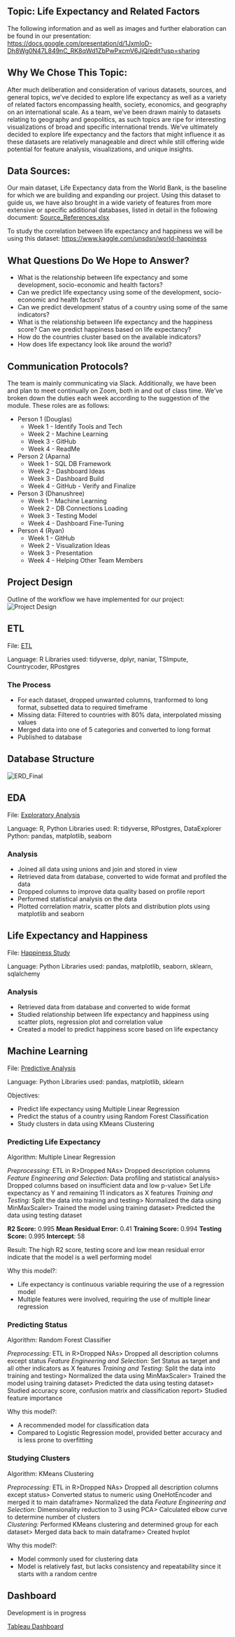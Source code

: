 ## Topic: Life Expectancy and Related Factors

The following information and as well as images and further elaboration can be found in our presentation: https://docs.google.com/presentation/d/1JxmIoD-Dh8Wg0N47L849nC_RK8qWd1ZbPwPxcmV6JiQ/edit?usp=sharing

## Why We Chose This Topic:

After much deliberation and consideration of various datasets, sources, and general topics, we’ve decided to explore life expectancy as well as a variety of related factors encompassing health, society, economics, and geography on an international scale. As a team, we’ve been drawn mainly to datasets relating to geography and geopolitics, as such topics are ripe for interesting visualizations of broad and specific international trends. We’ve ultimately decided to explore life expectancy and the factors that might influence it as these datasets are relatively manageable and direct while still offering wide potential for feature analysis, visualizations, and unique insights.

## Data Sources:

Our main dataset, Life Expectancy data from the World Bank, is the baseline for which we are building and expanding our project. Using this dataset to guide us, we have also brought in a wide variety of features from more extensive or specific additional databases, listed in detail in the following document: 
[Source_References.xlsx](https://github.com/Ryan-Fried/Final_Project-Group1/files/8149293/Source_References.xlsx)

To study the correlation between life expectancy and happiness we will be using this dataset:
https://www.kaggle.com/unsdsn/world-happiness

## What Questions Do We Hope to Answer?

- What is the relationship between life expectancy and some development, socio-economic and health factors?
- Can we predict life expectancy using some of the development, socio-economic and health factors?
- Can we predict development status of a country using some of the same indicators?
- What is the relationship between life expectancy and the happiness score? Can we predict happiness based on life expectancy?
 - How do the countries cluster based on the available indicators?
 - How does life expectancy look like around the world?

## Communication Protocols?

The team is mainly communicating via Slack. Additionally, we have been and plan to meet continually on Zoom, both in and out of class time. We've broken down the duties each week according to the suggestion of the module. These roles are as follows: 
- Person 1 (Douglas)
  - Week 1 - Identify Tools and Tech
  - Week 2 - Machine Learning
  - Week 3 - GitHub
  - Week 4 - ReadMe
- Person 2 (Aparna)
  - Week 1 - SQL DB Framework
  - Week 2 - Dashboard Ideas
  - Week 3 - Dashboard Build
  - Week 4 - GitHub - Verify and Finalize
- Person 3 (Dhanushree)
  - Week 1 - Machine Learning
  - Week 2 - DB Connections Loading
  - Week 3 - Testing Model
  - Week 4 - Dashboard Fine-Tuning
- Person 4 (Ryan)
  - Week 1 - GitHub
  - Week 2 - Visualization Ideas
  - Week 3 - Presentation
  - Week 4 - Helping Other Team Members

## Project Design
Outline of the workflow we have implemented for our project:
![Project Design](https://github.com/Ryan-Fried/Final_Project-Group1/blob/main/Images/Prog_Design.png)

## ETL
File: [ETL](https://github.com/Ryan-Fried/Final_Project-Group1/blob/ccce2ee579de991f37b3af4be9cd54204bbee535/ETL/Data_ETL.Rmd)

Language: R
Libraries used: tidyverse, dplyr, naniar, TSImpute, Countrycoder, RPostgres

### The Process
- For each dataset, dropped unwanted columns, tranformed to long format, subsetted data to required timeframe
- Missing data: Filtered to countries with 80% data, interpolated missing values
- Merged data into one of 5 categories and converted to long format
- Published to database

## Database Structure
![ERD_Final](https://github.com/Ryan-Fried/Final_Project-Group1/blob/main/Sql/ERD_Final.PNG)

## EDA
File: [Exploratory Analysis](https://github.com/Ryan-Fried/Final_Project-Group1/blob/ccce2ee579de991f37b3af4be9cd54204bbee535/EDA/Data_EDA.Rmd)

Language: R, Python
Libraries used: 
  R: tidyverse, RPostgres, DataExplorer
  Python: pandas, matplotlib, seaborn

### Analysis
- Joined all data using unions and join and stored in view
- Retrieved data from database, converted to wide format and profiled the data
- Dropped columns to improve data quality based on profile report
- Performed statistical analysis on the data
- Plotted correlation matrix, scatter plots and distribution plots using matplotlib and seaborn

## Life Expectancy and Happiness
File: [Happiness Study](https://github.com/Ryan-Fried/Final_Project-Group1/blob/ccce2ee579de991f37b3af4be9cd54204bbee535/HAPS_LE_Regression/HAPS_LE_regression_Ryan.ipynb)

Language: Python
Libraries used: pandas, matplotlib, seaborn, sklearn, sqlalchemy

### Analysis
- Retrieved data from database and converted to wide format
- Studied relationship between life expectancy and happiness using scatter plots, regression plot and correlation value
- Created a model to predict happiness score based on life expectancy

## Machine Learning
File: [Predictive Analysis](https://github.com/Ryan-Fried/Final_Project-Group1/blob/ccce2ee579de991f37b3af4be9cd54204bbee535/Machine%20Learning/Predictive_Analysis.ipynb)

Language: Python
Libraries used: pandas, matplotlib, sklearn

Objectives:
- Predict life expectancy using Multiple Linear Regression
- Predict the status of a country using Random Forest Classification
- Study clusters in data using KMeans Clustering

### Predicting Life Expectancy
Algorithm: Multiple Linear Regression

_Preprocessing:_ ETL in R>Dropped NAs> Dropped description columns
_Feature Engineering and Selection:_ Data profiling and statistical analysis> Dropped columns based on insufficient data and low p-value> Set Life expectancy as Y and remaining 11 indicators as X features
_Training and Testing:_ Split the data into training and testing> Normalized the data using MinMaxScaler> Trained the model using training dataset> Predicted the data using testing dataset

**R2 Score:** 0.995
**Mean Residual Error:** 0.41
**Training Score:** 0.994
**Testing Score:** 0.995
**Intercept**: 58

Result: The high R2 score, testing score and low mean residual error indicate that the model is a well performing model

Why this model?:
- Life expectancy is continuous variable requiring the use of a regression model
- Multiple features were involved, requiring the use of multiple linear regression

### Predicting Status
Algorithm: Random Forest Classifier

_Preprocessing:_ ETL in R>Dropped NAs> Dropped all description columns except status
_Feature Engineering and Selection:_ Set Status as target and all other indicators as X features
_Training and Testing:_ Split the data into training and testing> Normalized the data using MinMaxScaler> Trained the model using training dataset> Predicted the data using testing dataset> Studied accuracy score, confusion matrix and classification report> Studied feature importance

Why this model?:
- A recommended model for classification data
- Compared to Logistic Regression model, provided better accuracy and is less prone to overfitting


### Studying Clusters
Algorithm: KMeans Clustering

_Preprocessing:_ ETL in R>Dropped NAs> Dropped all description columns except status> Converted status to numeric using OneHotEncoder and merged it to main dataframe> Normalized the data
_Feature Engineering and Selection:_ Dimensionality reduction to 3 using PCA> Calculated elbow curve to determine number of clusters  
_Clustering:_  Performed KMeans clustering and determined group for each dataset> Merged data back to main dataframe> Created hvplot 

Why this model?:
- Model commonly used for clustering data
- Model is relatively fast, but lacks consistency and repeatability since it starts with a random centre

## Dashboard
Development is in progress

[Tableau Dashboard](https://public.tableau.com/app/profile/aparna.nair1988/viz/LifeExpectancy_16471968963990/LifeExpectancy?publish=yes)

